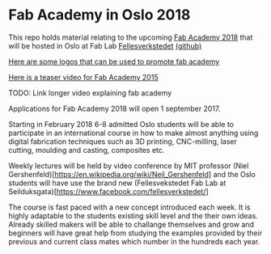 # Fab Academy in Oslo 2018
This repo holds material relating to the upcoming [Fab Academy 2018](http://fabacademy.org/) that will be hosted in Oslo at Fab Lab [Fellesverkstedet](http://www.fellesverkstedet.no/) [(github)](https://github.com/fellesverkstedet)

[Here are some logos that can be used to promote fab academy](https://github.com/Jaknil/fab_academy_oslo_2017/blob/master/logos/logos.md)

[Here is a teaser video for Fab Academy 2015](https://vimeo.com/111864398)

TODO: Link longer video explaining fab academy

Applications for Fab Academy 2018 will open 1 september 2017.  

Starting in February 2018 6-8 admitted Oslo students will be able to participate in an international course in how to make almost anything using digital fabrication techniques such as 3D printing, CNC-milling, laser cutting, moulding and casting, composites etc. 

Weekly lectures will be held by video conference by MIT professor (Niel Gershenfeld)[https://en.wikipedia.org/wiki/Neil_Gershenfeld] and the Oslo students will have use the brand new (Fellesvekstedet Fab Lab at Seilduksgata)[https://www.facebook.com/fellesverkstedet/]

The course is fast paced with a new concept introduced each week. It is highly adaptable to the students existing skill level and the their own ideas. Already skilled makers will be able to challange themselves and grow and beginners will have great help from studying the examples provided by their previous and current class mates which number in the hundreds each year. 
